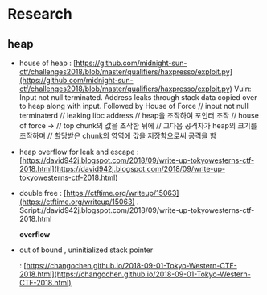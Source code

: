 # Research

## heap

* house of heap : [https://github.com/midnight-sun-ctf/challenges2018/blob/master/qualifiers/haxpresso/exploit.py](https://github.com/midnight-sun-ctf/challenges2018/blob/master/qualifiers/haxpresso/exploit.py) Vuln: Input not null terminated. Address leaks through stack data copied over to heap along with input. Followed by House of Force // input not null terminaterd // leaking libc address // heap을 조작하여 포인터 조작 // house of force -&gt; // top chunk의 값을 조작한 뒤에 // 그다음 공격자가 heap의 크기를 조작하며 // 할당받은 chunk의 영역에 값을 저장함으로써 공격을 함
* heap overflow for leak and escape : [https://david942j.blogspot.com/2018/09/write-up-tokyowesterns-ctf-2018.html](https://david942j.blogspot.com/2018/09/write-up-tokyowesterns-ctf-2018.html)
* double free : [https://ctftime.org/writeup/15063](https://ctftime.org/writeup/15063) . Script://david942j.blogspot.com/2018/09/write-up-tokyowesterns-ctf-2018.html

  **overflow**

* out of bound , uninitialized stack pointer 

  : [https://changochen.github.io/2018-09-01-Tokyo-Western-CTF-2018.html](https://changochen.github.io/2018-09-01-Tokyo-Western-CTF-2018.html)

